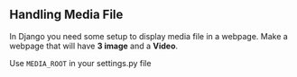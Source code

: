 ## Handling Media File

In Django you need some setup to display media file in a webpage. Make a webpage that will have **3 image** and  a **Video**.

Use `MEDIA_ROOT` in your settings.py file